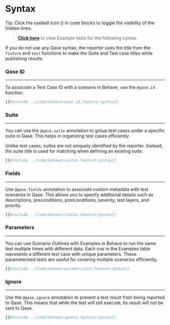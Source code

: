 # Syntax

Tip: Click the _eyeball icon_ (<i class="fa fa-eye"></i>) in code blocks to toggle the visibility of the hidden lines.

> [**Click here**](https://github.com/cskmnrpt/qase-behave/tree/main/features) to view Example tests for the following syntax.


If you do not use any Qase syntax, the reporter uses the title from the `fixture` and `test` functions to make the Suite and Test case titles while publishing results.
 

### Qase ID
---
To associate a Test Case ID with a scenario in Behave, use the `@qase.id` function.

```python
{{#include ../code/behave/qase_id.feature:syntax}}
```


### Suite
---
You can use the `@qase.suite` annotation to group test cases under a specific suite in Qase. This helps in organizing test cases efficiently.

Unlike test cases, suites are not uniquely identified by the reporter. Instead, the suite title is used for matching when defining an existing suite.

```python
{{#include ../code/behave/suites.feature:syntax}}
```

### Fields
---
Use `@qase.fields` annotation to associate custom metadata with test scenarios in Qase. This allows you to specify additional details such as descriptions, preconditions, postconditions, severity, test layers, and priority.

```python
{{#include ../code/behave/fields.feature:syntax}}
```

### Parameters
---
You can use Scenario Outlines with Examples in Behave to run the same test multiple times with different data. Each row in the Examples table represents a different test case with unique parameters. These parameterized tests are useful for covering multiple scenarios efficiently.

```python
{{#include ../code/behave/parametrized.feature:syntax}}
```


### Ignore
---
Use the `@qase.ignore` annotation to prevent a test result from being reported to Qase. This means that while the test will still execute, its result will not be sent to Qase.

```python
{{#include ../code/behave/ignore.feature:syntax}}
```